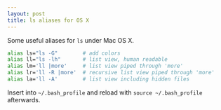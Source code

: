```yaml
---
layout: post
title: ls aliases for OS X
---
```

Some useful aliases for `ls` under Mac OS X.

```bash
alias ls="ls -G"        # add colors
alias ll="ls -lh"       # list view, human readable
alias lm='ll |more'     # list view piped through 'more'
alias lr='ll -R |more'  # recursive list view piped through 'more'
alias la='ll -A'        # list view including hidden files
```

Insert into `~/.bash_profile` and reload with `source ~/.bash_profile` afterwards.